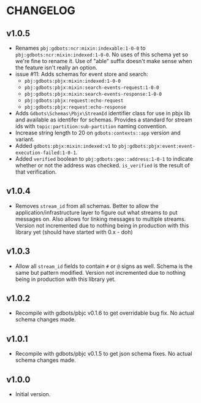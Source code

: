 # CHANGELOG


## v1.0.5
* Renames `pbj:gdbots:ncr:mixin:indexable:1-0-0` to `pbj:gdbots:ncr:mixin:indexed:1-0-0`.  No uses of this schema yet
  so we're fine to rename it.  Use of "able" suffix doesn't make sense when the feature isn't really an option.
* issue #11: Adds schemas for event store and search:
  * `pbj:gdbots:pbjx:mixin:indexed:1-0-0`
  * `pbj:gdbots:pbjx:mixin:search-events-request:1-0-0`
  * `pbj:gdbots:pbjx:mixin:search-events-response:1-0-0`
  * `pbj:gdbots:pbjx:request:echo-request`
  * `pbj:gdbots:pbjx:request:echo-response`
* Adds `Gdbots\Schemas\Pbjx\StreamId` identifier class for use in pbjx lib and available as identifer for schemas.
  Provides a standard for stream ids with `topic:partition:sub-partition` naming convention.
* Increase string length to 20 on `gdbots:contexts::app` version and variant.
* Added `gdbots:pbjx:mixin:indexed:v1` to `pbj:gdbots:pbjx:event:event-execution-failed:1-0-1`.
* Added `verified` boolean to `pbj:gdbots:geo::address:1-0-1` to indicate whether or not the address was checked.
  `is_verified` is the result of that verification.


## v1.0.4
* Removes `stream_id` from all schemas.  Better to allow the application/infrastructure layer to figure out
  what streams to put messages on.  Also allows for linking messages to multiple streams.
  Version not incremented due to nothing being in production with this library yet (should have started with 0.x - doh)


## v1.0.3
* Allow all `stream_id` fields to contain `#` or `@` signs as well.  Schema is the same but pattern modified.
  Version not incremented due to nothing being in production with this library yet.


## v1.0.2
* Recompile with gdbots/pbjc v0.1.6 to get overridable bug fix.  No actual schema changes made.


## v1.0.1
* Recompile with gdbots/pbjc v0.1.5 to get json schema fixes.  No actual schema changes made.


## v1.0.0
* Initial version.
